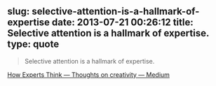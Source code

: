 slug: selective-attention-is-a-hallmark-of-expertise
date: 2013-07-21 00:26:12
title: Selective attention is a hallmark of expertise.
type: quote
---

> Selective attention is a hallmark of expertise.

[How Experts Think — Thoughts on creativity — Medium](https://medium.com/thoughts-on-creativity/91b443104b92)
